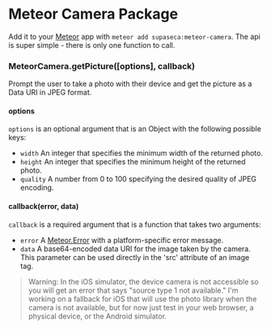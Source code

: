 # Meteor Camera Package

Add it to your [Meteor](http://meteor.com) app with `meteor add supaseca:meteor-camera`. The api is super simple - there is only one function to call.

### MeteorCamera.getPicture([options], callback)

Prompt the user to take a photo with their device and get the picture as a Data URI in JPEG format.

#### options

`options` is an optional argument that is an Object with the following possible keys:

- `width` An integer that specifies the minimum width of the returned photo.
- `height` An integer that specifies the minimum height of the returned photo.
- `quality` A number from 0 to 100 specifying the desired quality of JPEG encoding.

#### callback(error, data)

`callback` is a required argument that is a function that takes two arguments:

- `error` A [Meteor.Error](http://docs.meteor.com/#meteor_error) with a platform-specific error message.
- `data` A base64-encoded data URI for the image taken by the camera. This parameter can be used directly in the 'src' attribute of an image tag.


> Warning: In the iOS simulator, the device camera is not accessible so you will get an error that says "source type 1 not available."
> I'm working on a fallback for iOS that will use the photo library when the camera is not available, but for now just test in your web browser, a physical device, or the Android simulator.
